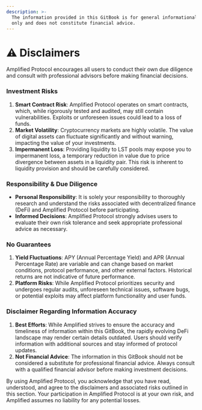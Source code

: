 ```yaml
---
description: >-
  The information provided in this GitBook is for general informational purposes
  only and does not constitute financial advice.
---
```


# ⚠️ Disclaimers

Amplified Protocol encourages all users to conduct their own due diligence and consult with professional advisors before making financial decisions.

### **Investment Risks**

1. **Smart Contract Risk**: Amplified Protocol operates on smart contracts, which, while rigorously tested and audited, may still contain vulnerabilities. Exploits or unforeseen issues could lead to a loss of funds.
2. **Market Volatility**: Cryptocurrency markets are highly volatile. The value of digital assets can fluctuate significantly and without warning, impacting the value of your investments.
3. **Impermanent Loss**: Providing liquidity to LST pools may expose you to impermanent loss, a temporary reduction in value due to price divergence between assets in a liquidity pair. This risk is inherent to liquidity provision and should be carefully considered.

### **Responsibility & Due Diligence**

* **Personal Responsibility**: It is solely your responsibility to thoroughly research and understand the risks associated with decentralized finance (DeFi) and Amplified Protocol before participating.
* **Informed Decisions**: Amplified Protocol strongly advises users to evaluate their own risk tolerance and seek appropriate professional advice as necessary.

### **No Guarantees**

1. **Yield Fluctuations**: APY (Annual Percentage Yield) and APR (Annual Percentage Rate) are variable and can change based on market conditions, protocol performance, and other external factors. Historical returns are not indicative of future performance.
2. **Platform Risks**: While Amplified Protocol prioritizes security and undergoes regular audits, unforeseen technical issues, software bugs, or potential exploits may affect platform functionality and user funds.

### **Disclaimer Regarding Information Accuracy**

1. **Best Efforts**: While Amplified strives to ensure the accuracy and timeliness of information within this GitBook, the rapidly evolving DeFi landscape may render certain details outdated. Users should verify information with additional sources and stay informed of protocol updates.
2. **Not Financial Advice**: The information in this GitBook should not be considered a substitute for professional financial advice. Always consult with a qualified financial advisor before making investment decisions.

By using Amplified Protocol, you acknowledge that you have read, understood, and agree to the disclaimers and associated risks outlined in this section. Your participation in Amplified Protocol is at your own risk, and Amplified assumes no liability for any potential losses.
